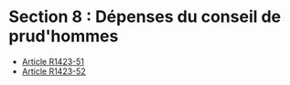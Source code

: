 # Section 8 : Dépenses du conseil de prud'hommes

* [Article R1423-51](./LEGIARTI000019012360.md)
* [Article R1423-52](./LEGIARTI000018536701.md)
